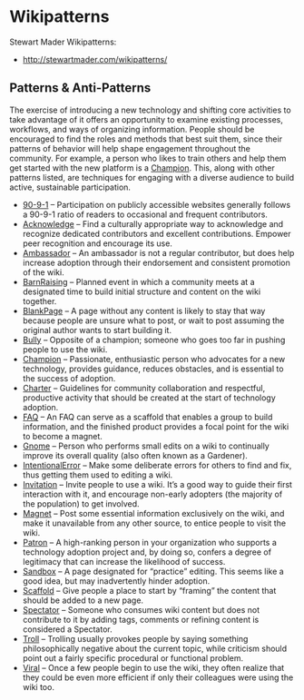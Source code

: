 # Wikipatterns

Stewart Mader Wikipatterns:
- http://stewartmader.com/wikipatterns/

## Patterns & Anti-Patterns

The exercise of introducing a new technology and shifting core activities to take advantage of it offers an opportunity to examine existing processes, workflows, and ways of organizing information. People should be encouraged to find the roles and methods that best suit them, since their patterns of behavior will help shape engagement throughout the community. For example, a person who likes to train others and help them get started with the new platform is a [Champion](http://stewartmader.com/wikipatterns/champion/ "Champion"). This, along with other patterns listed, are techniques for engaging with a diverse audience to build active, sustainable participation.

*   [90-9-1](http://stewartmader.com/wikipatterns/90-9-1/ "90-9-1") – Participation on publicly accessible websites generally follows a 90-9-1 ratio of readers to occasional and frequent contributors.
*   [Acknowledge](http://stewartmader.com/wikipatterns/acknowledge/ "Acknowledge") – Find a culturally appropriate way to acknowledge and recognize dedicated contributors and excellent contributions. Empower peer recognition and encourage its use.
*   [Ambassador](http://stewartmader.com/wikipatterns/ambassador/ "Ambassador") – An ambassador is not a regular contributor, but does help increase adoption through their endorsement and consistent promotion of the wiki.
*   [BarnRaising](http://stewartmader.com/wikipatterns/barnraising/ "BarnRaising") – Planned event in which a community meets at a designated time to build initial structure and content on the wiki together.
*   [BlankPage](http://stewartmader.com/wikipatterns/blankpage/ "BlankPage") – A page without any content is likely to stay that way because people are unsure what to post, or wait to post assuming the original author wants to start building it.
*   [Bully](http://stewartmader.com/wikipatterns/bully/ "Bully") – Opposite of a champion; someone who goes too far in pushing people to use the wiki.
*   [Champion](http://stewartmader.com/wikipatterns/champion/ "Champion") – Passionate, enthusiastic person who advocates for a new technology, provides guidance, reduces obstacles, and is essential to the success of adoption.
*   [Charter](http://stewartmader.com/wikipatterns/charter/ "Charter") – Guidelines for community collaboration and respectful, productive activity that should be created at the start of technology adoption.
*   [FAQ](http://stewartmader.com/wikipatterns/faq/ "FAQ") – An FAQ can serve as a scaffold that enables a group to build information, and the finished product provides a focal point for the wiki to become a magnet.
*   [Gnome](http://stewartmader.com/wikipatterns/gnome/ "Gnome") – Person who performs small edits on a wiki to continually improve its overall quality (also often known as a Gardener).
*   [IntentionalError](http://stewartmader.com/wikipatterns/intentionalerror/ "IntentionalError") – Make some deliberate errors for others to find and fix, thus getting them used to editing a wiki.
*   [Invitation](http://stewartmader.com/wikipatterns/invitation/ "Invitation") – Invite people to use a wiki. It’s a good way to guide their first interaction with it, and encourage non-early adopters (the majority of the population) to get involved.
*   [Magnet](http://stewartmader.com/wikipatterns/magnet/ "Magnet") – Post some essential information exclusively on the wiki, and make it unavailable from any other source, to entice people to visit the wiki.
*   [Patron](http://stewartmader.com/wikipatterns/patron/ "Patron") – A high-ranking person in your organization who supports a technology adoption project and, by doing so, confers a degree of legitimacy that can increase the likelihood of success.
*   [Sandbox](http://stewartmader.com/wikipatterns/sandbox/ "Sandbox") – A page designated for “practice” editing. This seems like a good idea, but may inadvertently hinder adoption.
*   [Scaffold](http://stewartmader.com/wikipatterns/scaffold/ "Scaffold") – Give people a place to start by “framing” the content that should be added to a new page.
*   [Spectator](http://stewartmader.com/wikipatterns/spectator/ "Spectator") – Someone who consumes wiki content but does not contribute to it by adding tags, comments or refining content is considered a Spectator.
*   [Troll](http://stewartmader.com/wikipatterns/troll/ "Troll") – Trolling usually provokes people by saying something philosophically negative about the current topic, while criticism should point out a fairly specific procedural or functional problem.
*   [Viral](http://stewartmader.com/wikipatterns/viral/ "Viral") – Once a few people begin to use the wiki, they often realize that they could be even more efficient if only their colleagues were using the wiki too.
